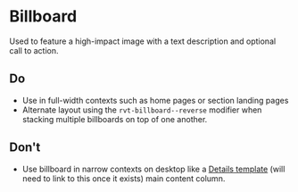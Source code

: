 # Billboard
Used to feature a high-impact image with a text description and optional call to action.

## Do
- Use in full-width contexts such as home pages or section landing pages
- Alternate layout using the `rvt-billboard--reverse` modifier when stacking multiple billboards on top of one another.

## Don't
- Use billboard in narrow contexts on desktop like a [Details template](#) (will need to link to this once it exists) main content column.